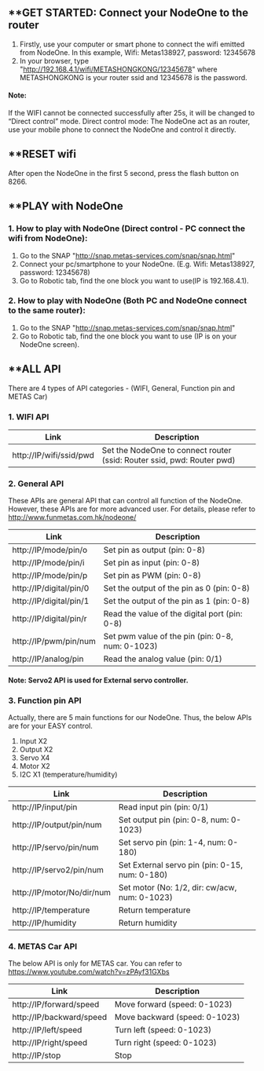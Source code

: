 ## **GET STARTED: Connect your NodeOne to the router
1. Firstly, use your computer or smart phone to connect the wifi emitted from NodeOne. In this example, Wifi: Metas138927, password: 12345678
2. In your browser, type "http://192.168.4.1/wifi/METASHONGKONG/12345678" where METASHONGKONG is your router ssid and 12345678 is the password.

#### Note: 
If the WIFI cannot be connected successfully after 25s, it will be changed to “Direct control” mode.
Direct control mode: The NodeOne act as an router, use your mobile phone to connect the NodeOne and control it directly.

## **RESET wifi
After open the NodeOne in the first 5 second, press the flash button on 8266.

## **PLAY with NodeOne

### 1. How to play with NodeOne (Direct control - PC connect the wifi from NodeOne):
1. Go to the SNAP "http://snap.metas-services.com/snap/snap.html"
2. Connect your pc/smartphone to your NodeOne. (E.g. Wifi: Metas138927, password: 12345678)
3. Go to Robotic tab, find the one block you want to use(IP is 192.168.4.1).

### 2. How to play with NodeOne (Both PC and NodeOne connect to the same router):
1. Go to the SNAP "http://snap.metas-services.com/snap/snap.html"
2. Go to Robotic tab, find the one block you want to use (IP is on your NodeOne screen).

## **ALL API
There are 4 types of API categories - (WIFI, General, Function pin and METAS Car)

### 1. WIFI API

Link | Description 
----|------
http://IP/wifi/ssid/pwd | Set the NodeOne to connect router (ssid: Router ssid, pwd: Router pwd)

### 2. General API
These APIs are general API that can control all function of the NodeOne. However, these APIs are for more advanced user.
For details, please refer to http://www.funmetas.com.hk/nodeone/

Link | Description 
----|------
http://IP/mode/pin/o | Set pin as output (pin: 0-8)  
http://IP/mode/pin/i | Set pin as input (pin: 0-8)
http://IP/mode/pin/p | Set pin as PWM (pin: 0-8)
http://IP/digital/pin/0 | Set the output of the pin as 0 (pin: 0-8)
http://IP/digital/pin/1 | Set the output of the pin as 1 (pin: 0-8)
http://IP/digital/pin/r | Read the value of the digital port (pin: 0-8)
http://IP/pwm/pin/num | Set pwm value of the pin (pin: 0-8, num: 0-1023)
http://IP/analog/pin | Read the analog value (pin: 0/1)

#### Note: Servo2 API is used for External servo controller.

### 3. Function pin API
Actually, there are 5 main functions for our NodeOne. Thus, the below APIs are for your EASY control.

1.	Input X2
2.	Output X2
3.	Servo X4
4.	Motor X2
5.	I2C X1 (temperature/humidity)

Link | Description 
----|------
http://IP/input/pin | Read input pin (pin: 0/1) 
http://IP/output/pin/num | Set output pin (pin: 0-8, num: 0-1023)
http://IP/servo/pin/num | Set servo pin (pin: 1-4, num: 0-180)
http://IP/servo2/pin/num | Set External servo pin (pin: 0-15, num: 0-180)
http://IP/motor/No/dir/num | Set motor (No: 1/2, dir: cw/acw, num: 0-1023)
http://IP/temperature | Return temperature 
http://IP/humidity | Return humidity

### 4. METAS Car API
The below API is only for METAS car. You can refer to https://www.youtube.com/watch?v=zPAyf31GXbs

Link | Description 
----|------
http://IP/forward/speed | Move forward (speed: 0-1023)
http://IP/backward/speed | Move backward (speed: 0-1023)
http://IP/left/speed | Turn left (speed: 0-1023)
http://IP/right/speed | Turn right (speed: 0-1023)
http://IP/stop | Stop
